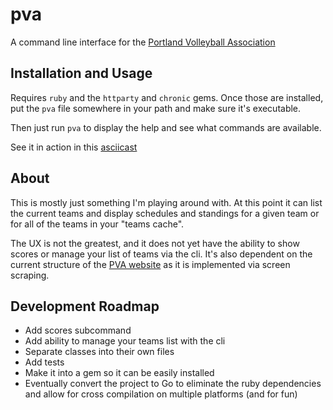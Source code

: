 # pva

A command line interface for the
[Portland Volleyball Association](http://portlandvolleyball.org)

## Installation and Usage

Requires `ruby` and the `httparty` and `chronic` gems. Once those are
installed, put the `pva` file somewhere in your path and make sure it's
executable.

Then just run `pva` to display the help and see what commands are available.

See it in action in this [asciicast](https://asciinema.org/a/13412)

## About

This is mostly just something I'm playing around with. At this point it can
list the current teams and display schedules and standings for a
given team or for all of the teams in your "teams cache".

The UX is not the greatest, and it does not yet have the ability to show
scores or manage your list of teams via the cli. It's also dependent on the
current structure of the [PVA website](http://portlandvolleyball.org) as it
is implemented via screen scraping.

## Development Roadmap

- Add scores subcommand
- Add ability to manage your teams list with the cli
- Separate classes into their own files
- Add tests
- Make it into a gem so it can be easily installed
- Eventually convert the project to Go to eliminate the ruby dependencies and
  allow for cross compilation on multiple platforms (and for fun)
